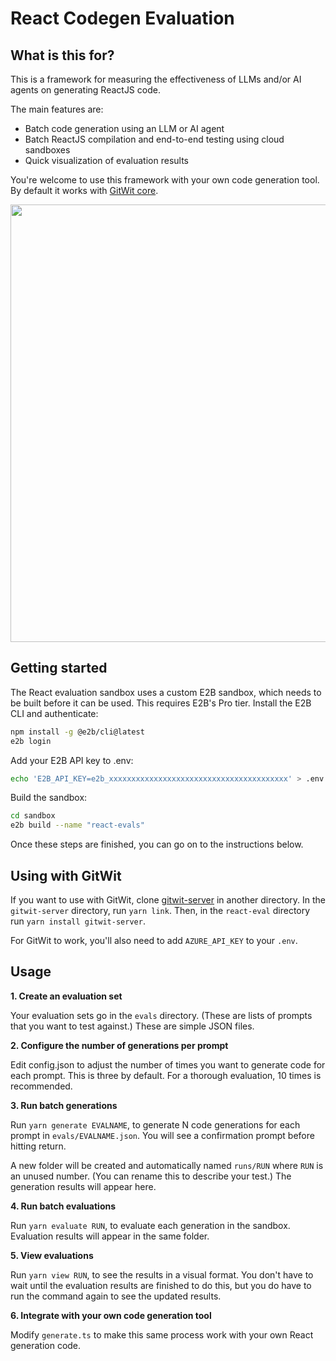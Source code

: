 # React Codegen Evaluation

## What is this for?

This is a framework for measuring the effectiveness of LLMs and/or AI agents on generating ReactJS code.

The main features are:
- Batch code generation using an LLM or AI agent
- Batch ReactJS compilation and end-to-end testing using cloud sandboxes
- Quick visualization of evaluation results

You're welcome to use this framework with your own code generation tool. By default it works with [GitWit core](https://github.com/gitwitorg/gitwit-server).

<img src="https://github.com/gitwitorg/react-eval/assets/33395784/63e918f4-034a-4b64-9d7b-1daa750eff2a" width="700" />

## Getting started

The React evaluation sandbox uses a custom E2B sandbox, which needs to be built before it can be used. This requires E2B's Pro tier. Install the E2B CLI and authenticate:

```bash
npm install -g @e2b/cli@latest
e2b login
```

Add your E2B API key to .env:

```bash
echo 'E2B_API_KEY=e2b_xxxxxxxxxxxxxxxxxxxxxxxxxxxxxxxxxxxxxxxx' > .env
```

Build the sandbox:

```bash
cd sandbox
e2b build --name "react-evals"
```

Once these steps are finished, you can go on to the instructions below.

## Using with GitWit

If you want to use with GitWit, clone [gitwit-server](https://github.com/gitwitorg/gitwit-server) in another directory. In the `gitwit-server` directory, run `yarn link`. Then, in the `react-eval` directory run `yarn install gitwit-server`.

For GitWit to work, you'll also need to add `AZURE_API_KEY` to your `.env`.

## Usage

**1. Create an evaluation set**

Your evaluation sets go in the `evals` directory. (These are lists of prompts that you want to test against.) These are simple JSON files.

**2. Configure the number of generations per prompt**

Edit config.json to adjust the number of times you want to generate code for each prompt. This is three by default. For a thorough evaluation, 10 times is recommended.

**3. Run batch generations**

Run `yarn generate EVALNAME`, to generate N code generations for each prompt in `evals/EVALNAME.json`. You will see a confirmation prompt before hitting return.

A new folder will be created and automatically named `runs/RUN` where `RUN` is an unused number. (You can rename this to describe your test.) The generation results will appear here.

**4. Run batch evaluations**

Run `yarn evaluate RUN`, to evaluate each generation in the sandbox. Evaluation results will appear in the same folder.

**5. View evaluations**

Run `yarn view RUN`, to see the results in a visual format. You don't have to wait until the evaluation results are finished to do this, but you do have to run the command again to see the updated results.

**6. Integrate with your own code generation tool**

Modify `generate.ts` to make this same process work with your own React generation code.
